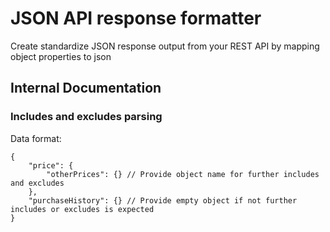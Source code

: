 
# JSON API response formatter

Create standardize JSON response output from your REST API by mapping object properties to json

## Internal Documentation

### Includes and excludes parsing


Data format:

```JSONasPerl
{
    "price": {
        "otherPrices": {} // Provide object name for further includes and excludes
    },
    "purchaseHistory": {} // Provide empty object if not further includes or excludes is expected 
}
```